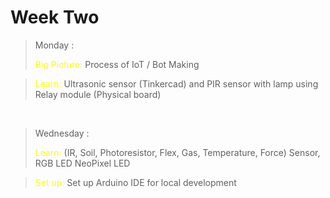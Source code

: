 # Week Two


> Monday : 
> <p style="color: yellow; display: inline;">
> Big Picture:</p> 
> Process of IoT / Bot Making

> <p style="color: yellow; display: inline;">
> Learn:</p> Ultrasonic sensor (Tinkercad) and PIR sensor with lamp using Relay module (Physical board)

<br>

> Wednesday : 
> <p style="color: yellow; display: inline;">
> Learn:</p> 
> (IR, Soil, Photoresistor, Flex, Gas, Temperature, Force) Sensor, RGB LED NeoPixel LED

> <p style="color: yellow; display: inline;">
> Set up:</p> Set up Arduino IDE for local development

